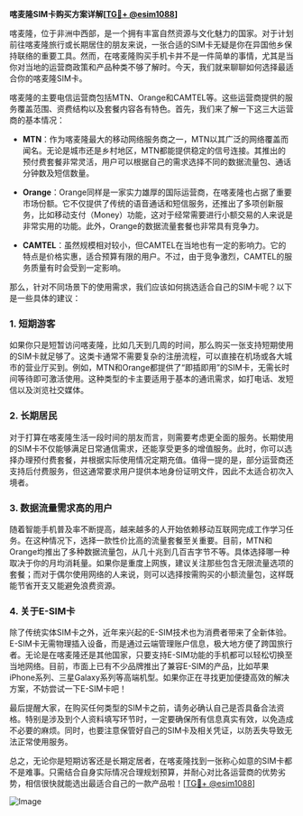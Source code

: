**喀麦隆SIM卡购买方案详解[[TG💪+ @esim1088](https://t.me/s/esim1088)]**

喀麦隆，位于非洲中西部，是一个拥有丰富自然资源与文化魅力的国家。对于计划前往喀麦隆旅行或长期居住的朋友来说，一张合适的SIM卡无疑是你在异国他乡保持联络的重要工具。然而，在喀麦隆购买手机卡并不是一件简单的事情，尤其是当你对当地的运营商政策和产品种类不够了解时。今天，我们就来聊聊如何选择最适合你的喀麦隆SIM卡。

喀麦隆的主要电信运营商包括MTN、Orange和CAMTEL等。这些运营商提供的服务覆盖范围、资费结构以及套餐内容各有特色。首先，我们来了解一下这三大运营商的基本情况：

- **MTN**：作为喀麦隆最大的移动网络服务商之一，MTN以其广泛的网络覆盖而闻名。无论是城市还是乡村地区，MTN都能提供稳定的信号连接。其推出的预付费套餐非常灵活，用户可以根据自己的需求选择不同的数据流量包、通话分钟数及短信数量。
  
- **Orange**：Orange同样是一家实力雄厚的国际运营商，在喀麦隆也占据了重要市场份额。它不仅提供了传统的语音通话和短信服务，还推出了多项创新服务，比如移动支付（Money）功能，这对于经常需要进行小额交易的人来说是非常实用的功能。此外，Orange的数据流量套餐也非常具有竞争力。

- **CAMTEL**：虽然规模相对较小，但CAMTEL在当地也有一定的影响力。它的特点是价格实惠，适合预算有限的用户。不过，由于竞争激烈，CAMTEL的服务质量有时会受到一定影响。

那么，针对不同场景下的使用需求，我们应该如何挑选适合自己的SIM卡呢？以下是一些具体的建议：

### 1. 短期游客
如果你只是短暂访问喀麦隆，比如几天到几周的时间，那么购买一张支持短期使用的SIM卡就足够了。这类卡通常不需要复杂的注册流程，可以直接在机场或各大城市的营业厅买到。例如，MTN和Orange都提供了“即插即用”的SIM卡，无需长时间等待即可激活使用。这种类型的卡主要适用于基本的通讯需求，如打电话、发短信以及浏览社交媒体。

### 2. 长期居民
对于打算在喀麦隆生活一段时间的朋友而言，则需要考虑更全面的服务。长期使用的SIM卡不仅能够满足日常通信需求，还能享受更多的增值服务。此时，你可以选择办理预付费套餐，并根据实际使用情况定期充值。值得一提的是，部分运营商还支持后付费服务，但这通常要求用户提供本地身份证明文件，因此不太适合初次入境者。

### 3. 数据流量需求高的用户
随着智能手机普及率不断提高，越来越多的人开始依赖移动互联网完成工作学习任务。在这种情况下，选择一款性价比高的流量套餐至关重要。目前，MTN和Orange均推出了多种数据流量包，从几十兆到几百吉字节不等。具体选择哪一种取决于你的月均消耗量。如果你是重度上网族，建议关注那些包含无限流量选项的套餐；而对于偶尔使用网络的人来说，则可以选择按需购买的小额流量包，这样既能节省开支又能避免浪费资源。

### 4. 关于E-SIM卡
除了传统实体SIM卡之外，近年来兴起的E-SIM技术也为消费者带来了全新体验。E-SIM卡无需物理插入设备，而是通过云端管理账户信息，极大地方便了跨国旅行者。无论是在喀麦隆还是其他国家，只要支持E-SIM功能的手机都可以轻松切换至当地网络。目前，市面上已有不少品牌推出了兼容E-SIM的产品，比如苹果iPhone系列、三星Galaxy系列等高端机型。如果你正在寻找更加便捷高效的解决方案，不妨尝试一下E-SIM卡吧！

最后提醒大家，在购买任何类型的SIM卡之前，请务必确认自己是否具备合法资格。特别是涉及到个人资料填写环节时，一定要确保所有信息真实有效，以免造成不必要的麻烦。同时，也要注意保管好自己的SIM卡及相关凭证，以防丢失导致无法正常使用服务。

总之，无论你是短期访客还是长期定居者，在喀麦隆找到一张称心如意的SIM卡都不是难事。只需结合自身实际情况合理规划预算，并耐心对比各运营商的优势劣势，相信很快就能选出最适合自己的一款产品啦！[[TG💪+ @esim1088](https://t.me/s/esim1088)]

![Image](https://i.postimg.cc/4NQfJmqS/Snipaste-2025-05-13-00-14-12.png)